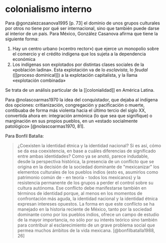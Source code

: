 # colonialismo interno
Para @gonzalezcasanova1995 [p. 73] el dominio de unos grupos culturales por otros no tiene por qué ser internacional, sino que también puede darse al interior de un país. Para México, González Casanova afirma que tiene la siguiente forma:

1. Hay un centro urbano («centro rector») que ejerce un monopolio sobre el comercio y el crédito indígena que los sujeta a la dependencia económica
2. Los indígenas son explotados por distintas clases sociales de la «población ladina». Esta explotación va de lo *esclavista*, lo *feudal* ([[proceso dominical]]) a la explotación capitalista, y la llama «explotación combinada»

Se trata de un análisis particular de la [[colonialidad]] en América Latina.

Para @nolascoarmas1970 la idea del conquistador, que dejaba al indígena dos opciones: critianización, congregación y pacificación o muerte, contibuaba de forma más violenta hacia el último tercio del siglo XX, convertida ahora en: integración armónica (lo que sea que signifique) o marginación en sus propios pueblos, en un «estado socialmente patológico» [@nolascoarmas1970, 81].

Para Bonfil Batalla:

> ¿Coexisten la identidad étnica y la identidad nacional? Si es así, cómo se da esa coexistencia, en base a cuáles diferencias de significado entre ambas identidades? Como ya se anotó, parece indudable, desde la perspectiva histórica, la presencia de un conflicto que se origina en la decisión de la sociedad dominante de "mexicanizar" los elementos culturales de los pueblos indios (esto es, asumirlos como patrimonio común de - en teoría - todos los mexicanos) y la resistencia permanente de los grupos a perder el control sobre su cultura autónoma. Ese conflicto debe manifestarse también en términos de identidad porque, al menos en los momentos de confrontación más aguda, la identidad nacional y la identidad étnica expresan intereses opuestos. La forma en que este conflicto se ha manejado en la historia reciente de México, tanto por la sociedad dominante como por los pueblos indios, ofrece un campo de estudio de la mayor importancia, no sólo por su interés teórico sino también para contribuir al esclarecimiento de un grave problema social que permea muchos ámbitos de la vida mexicana. [@bonfilbatalla1988, 26]
